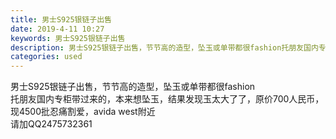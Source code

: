 ```yaml
---
title: 男士S925银链子出售
date: 2019-4-11 10:27
keywords: 男士S925银链子出售
description: 男士S925银链子出售，节节高的造型，坠玉或单带都很fashion托朋友国内专柜带过来的，本来想坠玉，结果发现玉太大了了，原价700人民币，现4500批忍痛割爱，avidawest附近请加QQ2475732361
categories: used
---
```

<td class="t_f" id="postmessage_3458703">

男士S925银链子出售，节节高的造型，坠玉或单带都很fashion<br/>
托朋友国内专柜带过来的，本来想坠玉，结果发现玉太大了了，原价700人民币，现4500批忍痛割爱，avida west附近<br/>
请加QQ2475732361<br/>
<img alt="" border="0" class="zoom" data-cf-modified-4ce6914fed048d61827ebee3-="" file="http://www.flw.ph/data/appbyme/upload/image/201904/11/sFvleOKEbVSe.jpg" id="aimg_pOvnd" lazyloadthumb="1" onclick="" onmouseover="" src="http://www.flw.ph/data/appbyme/upload/image/201904/11/sFvleOKEbVSe.jpg"/><br/>
<br/>
<img alt="" border="0" class="zoom" data-cf-modified-4ce6914fed048d61827ebee3-="" file="http://www.flw.ph/data/appbyme/upload/image/201904/11/rUq7JfFFvwsx.jpg" id="aimg_gG9jO" lazyloadthumb="1" onclick="" onmouseover="" src="http://www.flw.ph/data/appbyme/upload/image/201904/11/rUq7JfFFvwsx.jpg"/><br/>
<br/>
</td>
